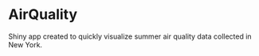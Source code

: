 # AirQuality
Shiny app created to quickly visualize summer air quality data collected in New York. 
